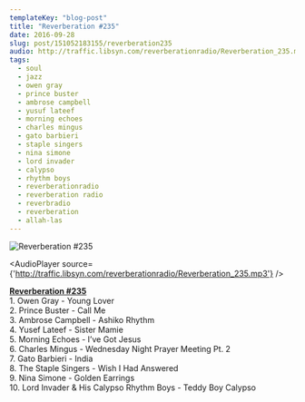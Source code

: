 ```yaml
---
templateKey: "blog-post"
title: "Reverberation #235"
date: 2016-09-28
slug: post/151052183155/reverberation235
audio: http://traffic.libsyn.com/reverberationradio/Reverberation_235.mp3
tags:
  - soul
  - jazz
  - owen gray
  - prince buster
  - ambrose campbell
  - yusuf lateef
  - morning echoes
  - charles mingus
  - gato barbieri
  - staple singers
  - nina simone
  - lord invader
  - calypso
  - rhythm boys
  - reverberationradio
  - reverberation radio
  - reverbradio
  - reverberation
  - allah-las
---
```


![Reverberation #235](../images/7bd0d18059f9bb59126d13acbf84ed3021cc64786d0c4f6c5653ef2077930302.png)

<AudioPlayer source={'http://traffic.libsyn.com/reverberationradio/Reverberation_235.mp3'} />

<p><a href="http://traffic.libsyn.com/reverberationradio/Reverberation_235.mp3"><b>Reverberation #235</b></a><br />1. Owen Gray - Young Lover<br />2. Prince Buster - Call Me<br />3. Ambrose Campbell - Ashiko Rhythm<br />4. Yusef Lateef - Sister Mamie<br />5. Morning Echoes - I&rsquo;ve Got Jesus<br />6. Charles Mingus - Wednesday Night Prayer Meeting Pt. 2<br />7. Gato Barbieri - India<br />8. The Staple Singers - Wish I Had Answered<br />9. Nina Simone - Golden Earrings<br />10. Lord Invader &amp; His Calypso Rhythm Boys - Teddy Boy Calypso</p>
